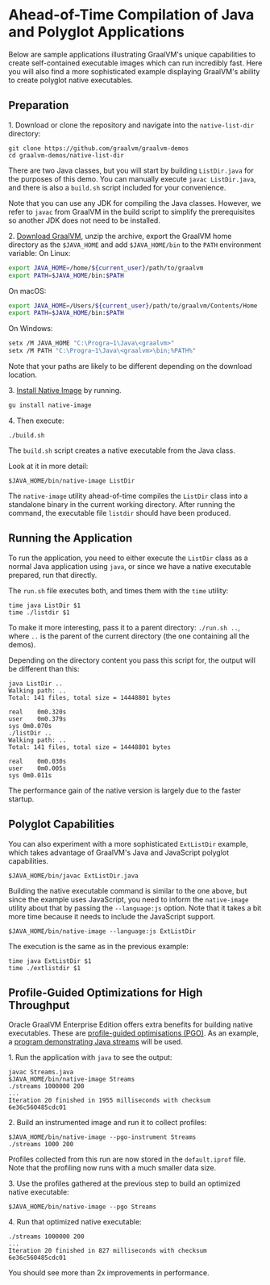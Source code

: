 # Ahead-of-Time Compilation of Java and Polyglot Applications

Below are sample applications illustrating GraalVM's unique capabilities to create self-contained executable images which can run incredibly fast.
Here you will also find a more sophisticated example displaying GraalVM's ability to create polyglot native executables.

## Preparation

1&#46; Download or clone the repository and navigate into the `native-list-dir` directory:
  ```shell
  git clone https://github.com/graalvm/graalvm-demos
  cd graalvm-demos/native-list-dir
  ```
  There are two Java classes, but you will start by building `ListDir.java` for the purposes of this demo.
  You can manually execute `javac ListDir.java`, and there is also a `build.sh` script included for your convenience.

  Note that you can use any JDK for compiling the Java classes.
  However, we refer to `javac` from GraalVM in the build script to simplify the prerequisites so another JDK does not need to be installed.

2&#46; [Download GraalVM](https://www.graalvm.org/downloads/), unzip the archive, export the GraalVM home directory as the `$JAVA_HOME` and add `$JAVA_HOME/bin` to the `PATH` environment variable:
  On Linux:
  ```bash
  export JAVA_HOME=/home/${current_user}/path/to/graalvm
  export PATH=$JAVA_HOME/bin:$PATH
  ```
  On macOS:
  ```bash
  export JAVA_HOME=/Users/${current_user}/path/to/graalvm/Contents/Home
  export PATH=$JAVA_HOME/bin:$PATH
  ```
  On Windows:
  ```bash
  setx /M JAVA_HOME "C:\Progra~1\Java\<graalvm>"
  setx /M PATH "C:\Progra~1\Java\<graalvm>\bin;%PATH%"
  ```
  Note that your paths are likely to be different depending on the download location.

3&#46; [Install Native Image](../reference-manual/native-image/README.md/#install-native-image) by running.
  ```bash
  gu install native-image
  ```

4&#46; Then execute:
  ```shell
  ./build.sh
  ```

The `build.sh` script creates a native executable from the Java class.

Look at it in more detail:
```shell
$JAVA_HOME/bin/native-image ListDir
```
The `native-image` utility ahead-of-time compiles the `ListDir` class into a standalone binary in the current working directory.
After running the command, the executable file `listdir` should have been produced.

## Running the Application

To run the application, you need to either execute the `ListDir` class as a normal Java application using `java`, or since we have a native executable prepared, run that directly.

The `run.sh` file executes both, and times them with the `time` utility:
```shell
time java ListDir $1
time ./listdir $1
```

To make it more interesting, pass it to a parent directory: `./run.sh ..`, where `..` is the parent of the current directory (the one containing all the demos).

Depending on the directory content you pass this script for, the output will be different than this:
```shell
java ListDir ..
Walking path: ..
Total: 141 files, total size = 14448801 bytes

real	0m0.320s
user	0m0.379s
sys	0m0.070s
./listDir ..
Walking path: ..
Total: 141 files, total size = 14448801 bytes

real	0m0.030s
user	0m0.005s
sys	0m0.011s
```
The performance gain of the native version is largely due to the faster startup.

## Polyglot Capabilities

You can also experiment with a more sophisticated `ExtListDir` example, which takes advantage of GraalVM's Java and JavaScript polyglot capabilities.

```shell
$JAVA_HOME/bin/javac ExtListDir.java
```

Building the native executable command is similar to the one above, but since the example uses JavaScript, you need to inform the `native-image` utility about that by passing the `--language:js` option.
Note that it takes a bit more time because it needs to include the JavaScript support.
```shell
$JAVA_HOME/bin/native-image --language:js ExtListDir
```

The execution is the same as in the previous example:
```shell
time java ExtListDir $1
time ./extlistdir $1
```

## Profile-Guided Optimizations for High Throughput

Oracle GraalVM Enterprise Edition offers extra benefits for building native executables.
These are [profile-guided optimisations (PGO)](../reference-manual/native-image/PGOEnterprise.md).
As an example, a [program demonstrating Java streams](https://github.com/graalvm/graalvm-demos/blob/master/scala-examples/streams/Streams.java) will be used.

1&#46; Run the application with `java` to see the output:
```shell
javac Streams.java
$JAVA_HOME/bin/native-image Streams
./streams 1000000 200
...
Iteration 20 finished in 1955 milliseconds with checksum 6e36c560485cdc01
```

2&#46; Build an instrumented image and run it to collect profiles:
```shell
$JAVA_HOME/bin/native-image --pgo-instrument Streams
./streams 1000 200
```
Profiles collected from this run are now stored in the `default.iprof` file. Note that the profiling now runs with a much smaller data size.

3&#46; Use the profiles gathered at the previous step to build an optimized native executable:
```shell
$JAVA_HOME/bin/native-image --pgo Streams
```

4&#46; Run that optimized native executable:
```shell
./streams 1000000 200
...
Iteration 20 finished in 827 milliseconds with checksum 6e36c560485cdc01
```
You should see more than 2x improvements in performance.
